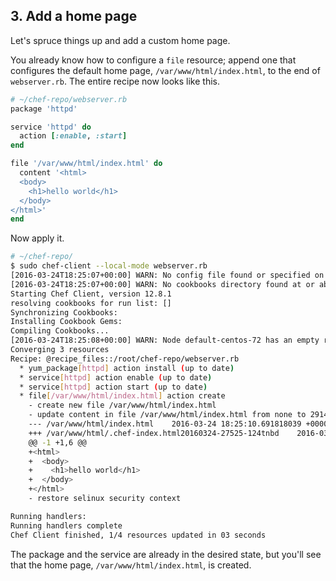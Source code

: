 ## 3. Add a home page

Let's spruce things up and add a custom home page.

You already know how to configure a `file` resource; append one that configures the default home page, <code class="file-path">/var/www/html/index.html</code>, to the end of <code class="file-path">webserver.rb</code>. The entire recipe now looks like this.

```ruby
# ~/chef-repo/webserver.rb
package 'httpd'

service 'httpd' do
  action [:enable, :start]
end

file '/var/www/html/index.html' do
  content '<html>
  <body>
    <h1>hello world</h1>
  </body>
</html>'
end
```

Now apply it.

```bash
# ~/chef-repo/
$ sudo chef-client --local-mode webserver.rb
[2016-03-24T18:25:07+00:00] WARN: No config file found or specified on command line, using command line options.
[2016-03-24T18:25:07+00:00] WARN: No cookbooks directory found at or above current directory.  Assuming /root/chef-repo.
Starting Chef Client, version 12.8.1
resolving cookbooks for run list: []
Synchronizing Cookbooks:
Installing Cookbook Gems:
Compiling Cookbooks...
[2016-03-24T18:25:08+00:00] WARN: Node default-centos-72 has an empty run list.
Converging 3 resources
Recipe: @recipe_files::/root/chef-repo/webserver.rb
  * yum_package[httpd] action install (up to date)
  * service[httpd] action enable (up to date)
  * service[httpd] action start (up to date)
  * file[/var/www/html/index.html] action create
    - create new file /var/www/html/index.html
    - update content in file /var/www/html/index.html from none to 2914aa
    --- /var/www/html/index.html	2016-03-24 18:25:10.691818039 +0000
    +++ /var/www/html/.chef-index.html20160324-27525-124tnbd	2016-03-24 18:25:10.690817540 +0000
    @@ -1 +1,6 @@
    +<html>
    +  <body>
    +    <h1>hello world</h1>
    +  </body>
    +</html>
    - restore selinux security context

Running handlers:
Running handlers complete
Chef Client finished, 1/4 resources updated in 03 seconds
```

The package and the service are already in the desired state, but you'll see that the home page, <code class="file-path">/var/www/html/index.html</code>, is created.
